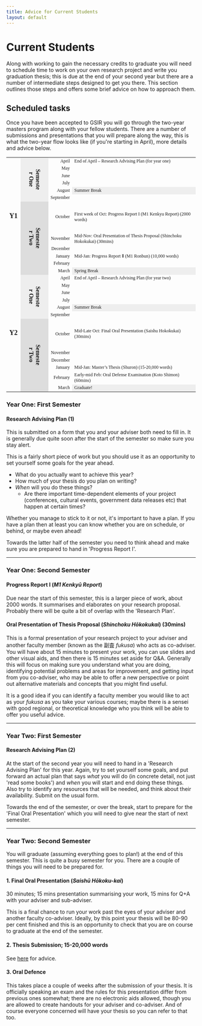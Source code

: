 ```yaml
---
title: Advice for Current Students
layout: default
---
```



# Current Students

Along with working to gain the necessary credits to graduate you will need to schedule time to work on your own research project and write you graduation thesis; this is due at the end of your second year but there are a number of intermediate steps designed to get you there. This section outlines those steps and offers some brief advice on how to approach them.

## Scheduled tasks

Once you have been accepted to GSIR you will go through the two-year masters program along with your fellow students. There are a number of submissions and presentations that you will prepare along the way, this is what the two-year flow looks like (if you're starting in April), more details and advice below.

<table cellspacing="0" border="0">
	<colgroup span="2" width="41"></colgroup>
	<colgroup width="60"></colgroup>
	<colgroup width="541"></colgroup>
	<tbody style="font-size:12px;"><tr>
		<td style="" rowspan="12" height="312" align="center" valign="middle"><b><font face="IBM Plex Serif" size="4">Y1</font></b></td>
        <td rowspan="6" align="center" valign="middle" bgcolor="#EEEEEE"><b><div style="transform: rotate(90deg);"><font face="IBM Plex Serif" size="3">Semester One</font></div></b></td>
		<td align="right" valign="middle"><font face="IBM Plex Serif">April</font></td>
		<td style="" align="left" valign="middle"><font face="IBM Plex Serif">End of April – Research Advising Plan (for year one)</font></td>
	</tr>
	<tr>
		<td align="right" valign="middle"><font face="IBM Plex Serif">May</font></td>
		<td style="" align="left" valign="middle"><font face="IBM Plex Serif"><br></font></td>
	</tr>
	<tr>
		<td align="right" valign="middle"><font face="IBM Plex Serif">June</font></td>
		<td style="" align="left" valign="middle"><font face="IBM Plex Serif"><br></font></td>
	</tr>
	<tr>
		<td align="right" valign="middle"><font face="IBM Plex Serif">July</font></td>
		<td style="" align="left" valign="middle"><font face="IBM Plex Serif"><br></font></td>
	</tr>
	<tr>
		<td align="right" valign="middle"><font face="IBM Plex Serif">August</font></td>
		<td style="" align="left" valign="middle" bgcolor="#EEEEEE"><font face="IBM Plex Serif">Summer Break</font></td>
	</tr>
	<tr>
		<td align="right" valign="middle"><font face="IBM Plex Serif">September</font></td>
		<td style="" align="left" valign="middle"><font face="IBM Plex Serif"><br></font></td>
	</tr>
	<tr>
    <td rowspan="6" align="center" valign="middle" bgcolor="#DDDDDD"><b><div style="transform: rotate(90deg);"><font face="IBM Plex Serif" size="3">Semester Two</font></div></b></td>
		<td align="right" valign="middle"><font face="IBM Plex Serif">October</font></td>
		<td style="" align="left" valign="middle"><font face="IBM Plex Serif">First week of Oct: Progress Report I (M1 Kenkyu Report) (2000 words)</font></td>
	</tr>
	<tr>
		<td align="right" valign="middle"><font face="IBM Plex Serif">November</font></td>
		<td style="" align="left" valign="middle"><font face="IBM Plex Serif">Mid-Nov: Oral Presentation of Thesis Proposal (Shinchoku Hokokukai) (30mins)</font></td>
	</tr>
	<tr>
		<td align="right" valign="middle"><font face="IBM Plex Serif">December</font></td>
		<td style="" align="left" valign="middle"><font face="IBM Plex Serif"> </font></td>
	</tr>
	<tr>
		<td align="right" valign="middle"><font face="IBM Plex Serif">January</font></td>
		<td style="" align="left" valign="middle"><font face="IBM Plex Serif">Mid-Jan: Progress Report Ⅱ (M1 Ronbun) (10,000 words)</font></td>
	</tr>
	<tr>
		<td align="right" valign="middle"><font face="IBM Plex Serif">February</font></td>
		<td style="" align="left" valign="middle"><font face="IBM Plex Serif"><br></font></td>
	</tr>
	<tr>
		<td align="right" valign="middle"><font face="IBM Plex Serif">March</font></td>
		<td style="" align="left" valign="middle" bgcolor="#EEEEEE"><font face="IBM Plex Serif">Spring Break</font></td>
	</tr>
	<tr>
		<td style="" rowspan="12" height="312" align="center" valign="middle"><b><font face="IBM Plex Serif" size="4">Y2</font></b></td>
        <td rowspan="6" align="center" valign="middle" bgcolor="#EEEEEE"><b><div style="transform: rotate(90deg);"><font face="IBM Plex Serif" size="3">Semester One</font></div></b></td>
		<td align="right" valign="middle"><font face="IBM Plex Serif">April</font></td>
		<td style="" align="left" valign="middle"><font face="IBM Plex Serif">End of April – Research Advising Plan (for year two)</font></td>
	</tr>
	<tr>
		<td align="right" valign="middle"><font face="IBM Plex Serif">May</font></td>
		<td style="" align="left" valign="middle"><font face="IBM Plex Serif"><br></font></td>
	</tr>
	<tr>
		<td align="right" valign="middle"><font face="IBM Plex Serif">June</font></td>
		<td style="" align="left" valign="middle"><font face="IBM Plex Serif"><br></font></td>
	</tr>
	<tr>
		<td align="right" valign="middle"><font face="IBM Plex Serif">July</font></td>
		<td style="" align="left" valign="middle"><font face="IBM Plex Serif"><br></font></td>
	</tr>
	<tr>
		<td align="right" valign="middle"><font face="IBM Plex Serif">August</font></td>
		<td style="" align="left" valign="middle" bgcolor="#EEEEEE"><font face="IBM Plex Serif">Summer Break</font></td>
	</tr>
	<tr>
		<td align="right" valign="middle"><font face="IBM Plex Serif">September</font></td>
		<td style="" align="left" valign="middle"><font face="IBM Plex Serif"><br></font></td>
	</tr>
	<tr>
    <td rowspan="6" align="center" valign="middle" bgcolor="#DDDDDD"><b><div style="transform: rotate(90deg);"><font face="IBM Plex Serif" size="3">Semester Two</font></div></b></td>
		<td align="right" valign="middle"><font face="IBM Plex Serif">October</font></td>
		<td style="" align="left" valign="middle"><font face="IBM Plex Serif">Mid-Late Oct: Final Oral Presentation (Saishu Hokokukai) (30mins)</font></td>
	</tr>
	<tr>
		<td align="right" valign="middle"><font face="IBM Plex Serif">November</font></td>
		<td style="" align="left" valign="middle"><font face="IBM Plex Serif"><br></font></td>
	</tr>
	<tr>
		<td align="right" valign="middle"><font face="IBM Plex Serif">December</font></td>
		<td style="" align="left" valign="middle"><font face="IBM Plex Serif"><br></font></td>
	</tr>
	<tr>
		<td align="right" valign="middle"><font face="IBM Plex Serif">January</font></td>
		<td style="" align="left" valign="middle"><font face="IBM Plex Serif">Mid-Jan: Master’s Thesis (Shuron) (15-20,000 words)</font></td>
	</tr>
	<tr>
		<td align="right" valign="middle"><font face="IBM Plex Serif">February</font></td>
		<td style="" align="left" valign="middle"><font face="IBM Plex Serif">Early-mid Feb: Oral Defense Examination (Koto Shimon) (60mins)</font></td>
	</tr>
	<tr>
		<td align="right" valign="middle"><font face="IBM Plex Serif">March</font></td>
		<td style="" align="left" valign="middle" bgcolor="#EEEEEE"><font face="IBM Plex Serif">Graduate!</font></td>
	</tr>
</tbody></table>

### Year One: First Semester

#### Research Advising Plan (1)

This is submitted on a form that you and your adviser both need to fill in. It is generally due quite soon after the start of the semester so make sure you stay alert.

This is a fairly short piece of work but you should use it as an opportunity to set yourself some goals for the year ahead.

* What do you actually want to achieve this year?
* How much of your thesis do you plan on writing?
* *When* will you do these things?
    * Are there important time-dependent elements of your project (conferences, cultural events, government data releases etc) that happen at certain times?

Whether you manage to stick to it or not, it's important to have a plan. If you have a plan then at least you can know whether you are on schedule, or behind, or maybe even ahead!

Towards the latter half of the semester you need to think ahead and make sure you are prepared to hand in 'Progress Report I'.

---

### Year One: Second Semester

#### Progress Report I (*M1 Kenkyū Report*)

Due near the start of this semester, this is a larger piece of work, about 2000 words. It summarises and elaborates on your research proposal. Probably there will be quite a bit of overlap with the 'Research Plan'.

#### Oral Presentation of Thesis Proposal (*Shinchoku Hōkokukai*) (30mins)

This is a formal presentation of your research project to your adviser and another faculty member (known as the 副査 *fukusa*) who acts as co-adviser. You will have about 15 minutes to present your work, you can use slides and other visual aids, and then there is 15 minutes set aside for Q&A. Generally this will focus on making sure you understand what you are doing, identifying potential problems and areas for improvement, and getting input from you co-adviser, who may be able to offer a new perspective or point out alternative materials and concepts that you might find useful.

It is a good idea if you can identify a faculty member you would like to act as your *fukusa* as you take your various courses; maybe there is a sensei with good regional, or theoretical knowledge who you think will be able to offer you useful advice.

---

### Year Two: First Semester

#### Research Advising Plan (2)

At the start of the second year you will need to hand in a 'Research Advising Plan' for this year. Again, try to set yourself some goals, and put forward an actual plan that says *what* you will do (in concrete detail, not just 'read some books') and *when* you will start and end doing these things. Also try to identify any resources that will be needed, and think about their availability. Submit on the usual form.

Towards the end of the semester, or over the break, start to prepare for the 'Final Oral Presentation' which you will need to give near the start of next semester.

---

### Year Two: Second Semester

You will graduate (assuming everything goes to plan!) at the end of this semester. This is quite a busy semester for you. There are a couple of things you will need to be prepared for.

#### 1. Final Oral Presentation (*Saishū Hōkoku-kai*)

30 minutes; 15 mins presentation summarising your work, 15 mins for Q+A with your adviser and sub-adviser.

This is a final chance to run your work past the eyes of your adviser and another faculty co-adviser. Ideally, by this point your thesis will be 80-90 per cent finished and this is an opportunity to check that you are on course to graduate at the end of the semester.

#### 2. Thesis Submission; 15-20,000 words

See [here](./thesis.html) for advice.

#### 3. Oral Defence

This takes place a couple of weeks after the submission of your thesis. It is officially speaking an exam and the rules for this presentation differ from previous ones somewhat; there are no electronic aids allowed, though you are allowed to create handouts for your adviser and co-adviser. And of course everyone concerned will have your thesis so you can refer to that too.
